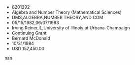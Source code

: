 
* 8201292
* Algebra and Number Theory (Mathematical Sciences)
* DMS,ALGEBRA,NUMBER THEORY,AND COM
* 05/15/1982,06/07/1983
* Irving Reiner,IL,University of Illinois at Urbana-Champaign
* Continuing Grant
* Bernard McDonald
* 10/31/1984
* USD 157,450.00

nan
